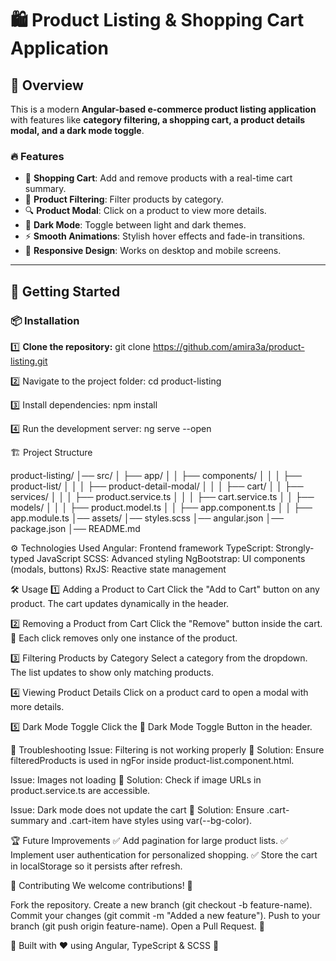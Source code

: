 # 🛍️ Product Listing & Shopping Cart Application

## 📌 Overview
This is a modern **Angular-based e-commerce product listing application** with features like **category filtering, a shopping cart, a product details modal, and a dark mode toggle**. 

### 🔥 Features
- 🛒 **Shopping Cart**: Add and remove products with a real-time cart summary.
- 🎨 **Product Filtering**: Filter products by category.
- 🔍 **Product Modal**: Click on a product to view more details.
- 🌙 **Dark Mode**: Toggle between light and dark themes.
- ⚡ **Smooth Animations**: Stylish hover effects and fade-in transitions.
- 📱 **Responsive Design**: Works on desktop and mobile screens.

---

## 🚀 Getting Started

### 📦 Installation

1️⃣ **Clone the repository:**
git clone https://github.com/amira3a/product-listing.git

2️⃣ Navigate to the project folder:
cd product-listing

3️⃣ Install dependencies:
npm install

4️⃣ Run the development server:
ng serve --open


🏗️ Project Structure

product-listing/
│── src/
│   ├── app/
│   │   ├── components/
│   │   │   ├── product-list/
│   │   │   ├── product-detail-modal/
│   │   │   ├── cart/
│   │   ├── services/
│   │   │   ├── product.service.ts
│   │   │   ├── cart.service.ts
│   │   ├── models/
│   │   │   ├── product.model.ts
│   │   ├── app.component.ts
│   │   ├── app.module.ts
│── assets/
│── styles.scss
│── angular.json
│── package.json
│── README.md

⚙️ Technologies Used
Angular: Frontend framework
TypeScript: Strongly-typed JavaScript
SCSS: Advanced styling
NgBootstrap: UI components (modals, buttons)
RxJS: Reactive state management

🛠️ Usage
1️⃣ Adding a Product to Cart
Click the "Add to Cart" button on any product.
The cart updates dynamically in the header.

2️⃣ Removing a Product from Cart
Click the "Remove" button inside the cart.
🛑 Each click removes only one instance of the product.

3️⃣ Filtering Products by Category
Select a category from the dropdown.
The list updates to show only matching products.

4️⃣ Viewing Product Details
Click on a product card to open a modal with more details.

5️⃣ Dark Mode Toggle
Click the 🌙 Dark Mode Toggle Button in the header.


🐞 Troubleshooting
Issue: Filtering is not working properly
🔹 Solution: Ensure filteredProducts is used in ngFor inside product-list.component.html.

Issue: Images not loading
🔹 Solution: Check if image URLs in product.service.ts are accessible.

Issue: Dark mode does not update the cart
🔹 Solution: Ensure .cart-summary and .cart-item have styles using var(--bg-color).


🏆 Future Improvements
✅ Add pagination for large product lists.
✅ Implement user authentication for personalized shopping.
✅ Store the cart in localStorage so it persists after refresh.


🤝 Contributing
We welcome contributions! 🚀

Fork the repository.
Create a new branch (git checkout -b feature-name).
Commit your changes (git commit -m "Added a new feature").
Push to your branch (git push origin feature-name).
Open a Pull Request. 🎉


🔹 Built with ❤️ using Angular, TypeScript & SCSS 🔹